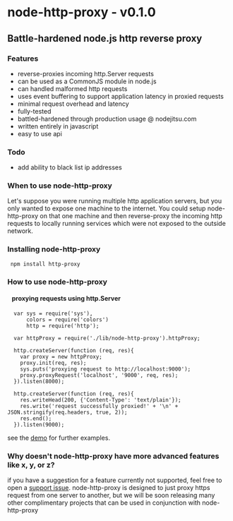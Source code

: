# node-http-proxy - v0.1.0

## Battle-hardened node.js http reverse proxy

### Features

- reverse-proxies incoming http.Server requests
- can be used as a CommonJS module in node.js
- can handled malformed http requests
- uses event buffering to support application latency in proxied requests
- minimal request overhead and latency
- fully-tested
- battled-hardened through production usage @ nodejitsu.com
- written entirely in javascript
- easy to use api

### Todo
- add ability to black list ip addresses

### When to use node-http-proxy

Let's suppose you were running multiple http application servers, but you only wanted to expose one machine to the internet. You could setup node-http-proxy on that one machine and then reverse-proxy the incoming http requests to locally running services which were not exposed to the outside network. 

### Installing node-http-proxy

     npm install http-proxy

### How to use node-http-proxy

#### &nbsp;&nbsp;&nbsp;proxying requests using http.Server

      var sys = require('sys'),
          colors = require('colors')
          http = require('http');

      var httpProxy = require('./lib/node-http-proxy').httpProxy;

      http.createServer(function (req, res){
        var proxy = new httpProxy;
        proxy.init(req, res);
        sys.puts('proxying request to http://localhost:9000');
        proxy.proxyRequest('localhost', '9000', req, res);
      }).listen(8000);

      http.createServer(function (req, res){
        res.writeHead(200, {'Content-Type': 'text/plain'});
        res.write('request successfully proxied!' + '\n' + JSON.stringify(req.headers, true, 2));
        res.end();
      }).listen(9000);

see the [demo](http://github.com/nodejitsu/node-http-proxy/blob/master/demo.js) for further examples.
### Why doesn't node-http-proxy have more advanced features like x, y, or z?

if you have a suggestion for a feature currently not supported, feel free to open a [support issue](https://github.com/nodejitsu/node-http-proxy/issues). node-http-proxy is designed to just proxy https request from one server to another, but we will be soon releasing many other complimentary projects that can be used in conjunction with node-http-proxy